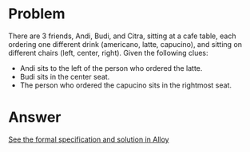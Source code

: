 # Problem

There are 3 friends, Andi, Budi, and Citra, sitting at a cafe table, each ordering one different drink (americano, latte, capucino), and sitting on different chairs (left, center,
right).
Given the following clues:
- Andi sits to the left of the person who ordered the latte.
- Budi sits in the center seat.
- The person who ordered the capucino sits in the rightmost seat.

# Answer
[See the formal specification and solution in Alloy](cafe-seat.als)